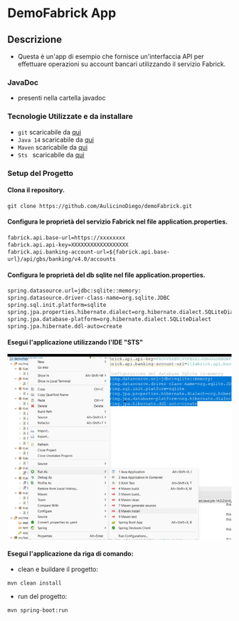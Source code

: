 # DemoFabrick App

## Descrizione
- Questa è un'app di esempio che fornisce un'interfaccia API per effettuare operazioni su account bancari utilizzando il servizio Fabrick.

### JavaDoc
- presenti nella cartella javadoc
### Tecnologie Utilizzate e da installare
- `git` scaricabile da [qui](https://git-scm.com/downloads)
- `Java 14` scaricabile da [qui](https://jdk.java.net/21/)
- `Maven`  scaricabile da [qui](https://maven.apache.org/download.cgi)
- `Sts ` scaricabile da [qui](https://spring.io/tools)

### Setup del Progetto
#### Clona il repository. 
```
git clone https://github.com/AulicinoDiego/demoFabrick.git
```

#### Configura le proprietà del servizio Fabrick nel file application.properties.
```
fabrick.api.base-url=https://xxxxxxxx
fabrick.api.api-key=XXXXXXXXXXXXXXXXXX
fabrick.api.banking-account-url=${fabrick.api.base-url}/api/gbs/banking/v4.0/accounts
```

#### Configura le proprietà del db sqlite nel file application.properties.
```
spring.datasource.url=jdbc:sqlite::memory:
spring.datasource.driver-class-name=org.sqlite.JDBC
spring.sql.init.platform=sqlite
spring.jpa.properties.hibernate.dialect=org.hibernate.dialect.SQLiteDialect
spring.jpa.database-platform=org.hibernate.dialect.SQLiteDialect
spring.jpa.hibernate.ddl-auto=create
```
#### Esegui l'applicazione utilizzando l'IDE "STS"

![Alt text](image.png)

 #### Esegui l'applicazione da riga di comando:

- clean e buildare il progetto:
```
mvn clean install
```
- run del progetto:
```
mvn spring-boot:run
```

